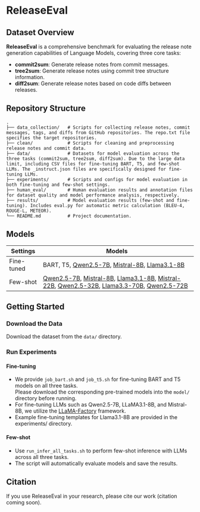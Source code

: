 # ReleaseEval

## Dataset Overview

**ReleaseEval** is a comprehensive benchmark for evaluating the release note generation capabilities of Language Models, covering three core tasks:

- **commit2sum**: Generate release notes from commit messages.
- **tree2sum**: Generate release notes using commit tree structure information.
- **diff2sum**: Generate release notes based on code diffs between releases.

## Repository Structure

```
.
├── data_collection/   # Scripts for collecting release notes, commit messages, tags, and diffs from GitHub repositories. The repo.txt file specifies the target repositories.
├── clean/             # Scripts for cleaning and preprocessing release notes and commit data.
├── data/              # Datasets for model evaluation across the three tasks (commit2sum, tree2sum, diff2sum). Due to the large data limit, including CSV files for fine-tuning BART, T5, and few-shot LLMs. The _instruct.json files are specifically designed for fine-tuning LLMs.
├── experiments/       # Scripts and configs for model evaluation in both fine-tuning and few-shot settings.
├── human_eval/        # Human evaluation results and annotation files for dataset quality and model performance analysis, respectively.
├── results/           # Model evaluation results (few-shot and fine-tuning). Includes eval.py for automatic metric calculation (BLEU-4, ROUGE-L, METEOR).
└── README.md          # Project documentation.
```

## Models


|  Settings   | Models |
|--------------|--------|
| Fine-tuned   | BART, T5, [Qwen2.5-7B](https://huggingface.co/Qwen/Qwen2.5-7B-Instruct), [Mistral-8B](https://huggingface.co/mistralai/Mistral-8B-Instruct-2410), [Llama3.1-8B](https://huggingface.co/meta-llama/Llama-3.1-8B-Instruct) |
| Few-shot     | [Qwen2.5-7B](https://huggingface.co/Qwen/Qwen2.5-7B-Instruct), [Mistral-8B](https://huggingface.co/mistralai/Mistral-8B-Instruct-2410), [Llama3.1-8B](https://huggingface.co/meta-llama/Llama-3.1-8B-Instruct), [Mistral-22B](https://huggingface.co/mistralai/Mistral-Small-Instruct-2409), [Qwen2.5-32B](https://huggingface.co/Qwen/Qwen2.5-32B-Instruct), [Llama3.3-70B](https://huggingface.co/meta-llama/Llama-3.3-70B-Instruct), [Qwen2.5-72B](https://huggingface.co/Qwen/Qwen2.5-72B-Instruct) |


## Getting Started

### Download the Data

Download the dataset from the `data/` directory.  

### Run Experiments

#### Fine-tuning

- We provide `job_bart.sh` and `job_t5.sh` for fine-tuning BART and T5 models on all three tasks.  
  Please download the corresponding pre-trained models into the `model/` directory before running.
- For fine-tuning LLMs such as Qwen2.5-7B, LLaMA3.1-8B, and Mistral-8B, we utilize the [LLaMA-Factory](https://github.com/hiyouga/LLaMA-Factory) framework.
- Example fine-tuning templates for Llama3.1-8B are provided in the experiments/ directory.
  
#### Few-shot

- Use `run_infer_all_tasks.sh` to perform few-shot inference with LLMs across all three tasks.
- The script will automatically evaluate models and save the results.


## Citation

If you use ReleaseEval in your research, please cite our work (citation coming soon).

